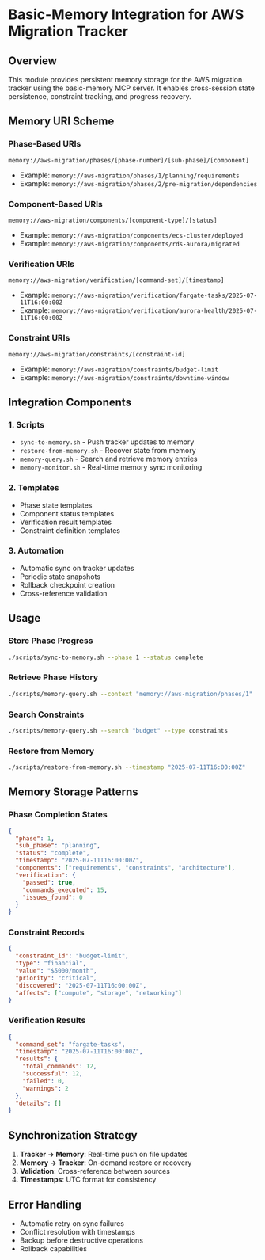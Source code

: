 # Basic-Memory Integration for AWS Migration Tracker

## Overview
This module provides persistent memory storage for the AWS migration tracker using the basic-memory MCP server. It enables cross-session state persistence, constraint tracking, and progress recovery.

## Memory URI Scheme

### Phase-Based URIs
```
memory://aws-migration/phases/[phase-number]/[sub-phase]/[component]
```
- Example: `memory://aws-migration/phases/1/planning/requirements`
- Example: `memory://aws-migration/phases/2/pre-migration/dependencies`

### Component-Based URIs
```
memory://aws-migration/components/[component-type]/[status]
```
- Example: `memory://aws-migration/components/ecs-cluster/deployed`
- Example: `memory://aws-migration/components/rds-aurora/migrated`

### Verification URIs
```
memory://aws-migration/verification/[command-set]/[timestamp]
```
- Example: `memory://aws-migration/verification/fargate-tasks/2025-07-11T16:00:00Z`
- Example: `memory://aws-migration/verification/aurora-health/2025-07-11T16:00:00Z`

### Constraint URIs
```
memory://aws-migration/constraints/[constraint-id]
```
- Example: `memory://aws-migration/constraints/budget-limit`
- Example: `memory://aws-migration/constraints/downtime-window`

## Integration Components

### 1. Scripts
- `sync-to-memory.sh` - Push tracker updates to memory
- `restore-from-memory.sh` - Recover state from memory
- `memory-query.sh` - Search and retrieve memory entries
- `memory-monitor.sh` - Real-time memory sync monitoring

### 2. Templates
- Phase state templates
- Component status templates
- Verification result templates
- Constraint definition templates

### 3. Automation
- Automatic sync on tracker updates
- Periodic state snapshots
- Rollback checkpoint creation
- Cross-reference validation

## Usage

### Store Phase Progress
```bash
./scripts/sync-to-memory.sh --phase 1 --status complete
```

### Retrieve Phase History
```bash
./scripts/memory-query.sh --context "memory://aws-migration/phases/1"
```

### Search Constraints
```bash
./scripts/memory-query.sh --search "budget" --type constraints
```

### Restore from Memory
```bash
./scripts/restore-from-memory.sh --timestamp "2025-07-11T16:00:00Z"
```

## Memory Storage Patterns

### Phase Completion States
```json
{
  "phase": 1,
  "sub_phase": "planning",
  "status": "complete",
  "timestamp": "2025-07-11T16:00:00Z",
  "components": ["requirements", "constraints", "architecture"],
  "verification": {
    "passed": true,
    "commands_executed": 15,
    "issues_found": 0
  }
}
```

### Constraint Records
```json
{
  "constraint_id": "budget-limit",
  "type": "financial",
  "value": "$5000/month",
  "priority": "critical",
  "discovered": "2025-07-11T16:00:00Z",
  "affects": ["compute", "storage", "networking"]
}
```

### Verification Results
```json
{
  "command_set": "fargate-tasks",
  "timestamp": "2025-07-11T16:00:00Z",
  "results": {
    "total_commands": 12,
    "successful": 12,
    "failed": 0,
    "warnings": 2
  },
  "details": []
}
```

## Synchronization Strategy

1. **Tracker → Memory**: Real-time push on file updates
2. **Memory → Tracker**: On-demand restore or recovery
3. **Validation**: Cross-reference between sources
4. **Timestamps**: UTC format for consistency

## Error Handling

- Automatic retry on sync failures
- Conflict resolution with timestamps
- Backup before destructive operations
- Rollback capabilities
